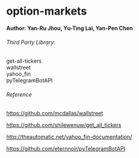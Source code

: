 # option-markets

**Author: Yan-Ru Jhou, Yu-Ting Lai, Yan-Pen Chen**

###### Third Party Library:
get-all-tickers \
wallstreet \
yahoo_fin \
pyTelegramBotAPI


###### Reference

https://github.com/mcdallas/wallstreet

https://github.com/shilewenuw/get_all_tickers

http://theautomatic.net/yahoo_fin-documentation/

https://github.com/eternnoir/pyTelegramBotAPI
